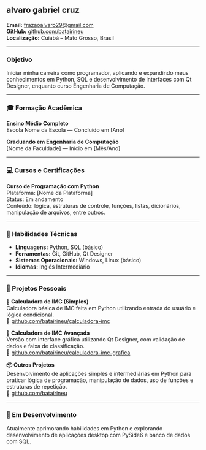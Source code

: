 ##  alvaro gabriel cruz  
**Email:** frazaoalvaro29@gmail.com  
**GitHub:** [github.com/batairineu](https://github.com/batairineu)  
**Localização:** Cuiabá – Mato Grosso, Brasil  

---

###  Objetivo  
Iniciar minha carreira como programador, aplicando e expandindo meus conhecimentos em Python, SQL e desenvolvimento de interfaces com Qt Designer, enquanto curso Engenharia de Computação.

---

### 🎓 Formação Acadêmica  
**Ensino Médio Completo**  
Escola Nome da Escola — Concluído em [Ano]

**Graduando em Engenharia de Computação**  
[Nome da Faculdade] — Início em [Mês/Ano]

---

### 💻 Cursos e Certificações  
**Curso de Programação com Python**  
Plataforma: [Nome da Plataforma]  
Status: Em andamento  
Conteúdo: lógica, estruturas de controle, funções, listas, dicionários, manipulação de arquivos, entre outros.

---

### 🧠 Habilidades Técnicas  
- **Linguagens:** Python, SQL (básico)  
- **Ferramentas:** Git, GitHub, Qt Designer  
- **Sistemas Operacionais:** Windows, Linux (básico)  
- **Idiomas:** Inglês Intermediário

---

### 📁 Projetos Pessoais

**🔢 Calculadora de IMC (Simples)**  
Calculadora básica de IMC feita em Python utilizando entrada do usuário e lógica condicional.  
🔗 [github.com/batairineu/calculadora-imc](https://github.com/batairineu/calculadora-imc)

**🧮 Calculadora de IMC Avançada**  
Versão com interface gráfica utilizando Qt Designer, com validação de dados e faixa de classificação.  
🔗 [github.com/batairineu/calculadora-imc-grafica](https://github.com/batairineu/calculadora-imc-grafica)

**📦 Outros Projetos**  
Desenvolvimento de aplicações simples e intermediárias em Python para praticar lógica de programação, manipulação de dados, uso de funções e estruturas de repetição.  
🔗 [github.com/batairineu](https://github.com/batairineu)

---

### 🌱 Em Desenvolvimento  
Atualmente aprimorando habilidades em Python e explorando desenvolvimento de aplicações desktop com PySide6 e banco de dados com SQL.
